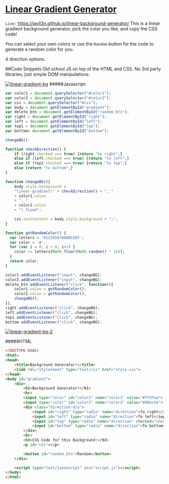 # [Linear Gradient Generator](https://jayli3n.github.io/linear-background-generator/ "linear-background-generator")
`Live:` https://jayli3n.github.io/linear-background-generator/
This is a linear gradient background generator, pick the color you like, and copy the CSS code!

You can select your own colors or use the `Random` button for the code to generate a random color for you.

4 direction options.

##Code Snippets
Old school JS on top of the HTML and CSS. No 3rd party libraries, just simple DOM manipulations.

[![linear-gradient-bg](https://github.com/jayli3n/linear-background-generator/blob/master/README_resources/jpg02.jpg?raw=true "linear-gradient-bg")](https://github.com/jayli3n/linear-background-generator/blob/master/README_resources/jpg02.jpg?raw=true "linear-gradient-bg")
#####Javascript:
```javascript
var color1 = document.querySelector("#color1");
var color2 = document.querySelector("#color2");
var css = document.querySelector("#css");
var body = document.getElementById("gradient");
var delete_btn = document.getElementById("random_btn");
var right = document.getElementById("right");
var left = document.getElementById("left");
var top1 = document.getElementById("top");
var bottom= document.getElementById("bottom");

changeBG();

function checkDirection() {
	if (right.checked === true) {return "to right";}
	else if (left.checked === true) {return "to left";}
	else if (top1.checked === true) {return "to top";}
	else {return "to bottom";}
}

function changeBG(){
	body.style.background = 
	"linear-gradient(" + checkDirection() + ", " 
	+ color1.value 
	+ ", " 
	+ color2.value 
	+ ") fixed";

	css.textContent = body.style.background + ";";
}

function getRandomColor() {
  var letters = '0123456789ABCDEF';
  var color = '#';
  for (var i = 0; i < 6; i++) {
    color += letters[Math.floor(Math.random() * 16)];
  }
  return color;
}

color1.addEventListener("input", changeBG);
color2.addEventListener("input", changeBG);
delete_btn.addEventListener("click", function(){
	color1.value = getRandomColor();
	color2.value = getRandomColor();
	changeBG();
});
right.addEventListener("click", changeBG);
left.addEventListener("click", changeBG);
top1.addEventListener("click", changeBG);
bottom.addEventListener("click", changeBG);
```

[![linear-gradient-bg-2](https://github.com/jayli3n/linear-background-generator/blob/master/README_resources/jpg01.jpg?raw=true "linear-gradient-bg-2")](https://github.com/jayli3n/linear-background-generator/blob/master/README_resources/jpg01.jpg?raw=true "linear-gradient-bg-2")

#####HTML
```html
<!DOCTYPE html>
<html>
<head>
	<title>Background Generator!</title>
	<link rel="stylesheet" type="text/css" href="style.css">
</head>
<body id="gradient">
	<div>
		<h1>Background Generator!</h1>
		<hr>
		<input type="color" id="color1" name="color1" value="#ffdfaa">
		<input type="color" id="color2" name="color2" value="#98ecd4">
		<div class="direction-div">
			<input id="right" type="radio" name="direction">To right</input>
			<input id="left" type="radio" name="direction">To left</input>
			<input id="top" type="radio" name="direction" checked="checked">To top</input>
			<input id="bottom" type="radio" name="direction">To bottom</input>
		</div>
		<br>
		<h3>CSS Code for this Background:</h3>
		<p id="css"></p>

		<button id="random_btn">Random</button>
	</div>

	<script type="text/javascript" src="script.js"></script>
</body>
</html>
```